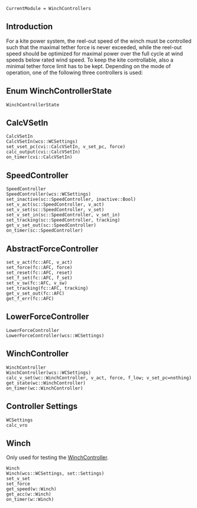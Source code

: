```@meta
CurrentModule = WinchControllers
```
## Introduction
For a kite power system, the reel-out speed of the winch must be controlled such that the maximal tether force is never exceeded, while the reel-out speed should be optimized for maximal power over the full cycle at wind speeds below rated wind speed. To keep the kite controllable, also a minimal tether force limit has to be kept. Depending on the mode of operation, one of the following three controllers is used:

## Enum WinchControllerState
```@docs
WinchControllerState
```

## CalcVSetIn
```@docs
CalcVSetIn
CalcVSetIn(wcs::WCSettings)
set_vset_pc(cvi::CalcVSetIn, v_set_pc, force)
calc_output(cvi::CalcVSetIn)
on_timer(cvi::CalcVSetIn)
```

## SpeedController
```@docs
SpeedController
SpeedController(wcs::WCSettings)
set_inactive(sc::SpeedController, inactive::Bool)
set_v_act(sc::SpeedController, v_act)
set_v_set(sc::SpeedController, v_set)
set_v_set_in(sc::SpeedController, v_set_in)
set_tracking(sc::SpeedController, tracking)
get_v_set_out(sc::SpeedController)
on_timer(sc::SpeedController)
```

## AbstractForceController
```@docs
set_v_act(fc::AFC, v_act)
set_force(fc::AFC, force)
set_reset(fc::AFC, reset)
set_f_set(fc::AFC, f_set)
set_v_sw(fc::AFC, v_sw)
set_tracking(fc::AFC, tracking)
get_v_set_out(fc::AFC)
get_f_err(fc::AFC)
```

## LowerForceController
```@docs
LowerForceController
LowerForceController(wcs::WCSettings)
```

## WinchController
```@docs
WinchController
WinchController(wcs::WCSettings)
calc_v_set(wc::WinchController, v_act, force, f_low; v_set_pc=nothing)
get_state(wc::WinchController)
on_timer(wc::WinchController)
```

## Controller Settings
```@docs
WCSettings
calc_vro
```

## Winch
Only used for testing the [WinchController](@ref).

```@docs
Winch
Winch(wcs::WCSettings, set::Settings)
set_v_set
set_force
get_speed(w::Winch)
get_acc(w::Winch)
on_timer(w::Winch)
```